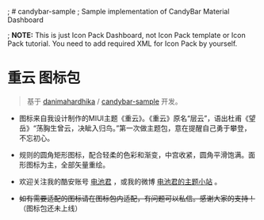 ; # candybar-sample
; Sample implementation of CandyBar Material Dashboard

; **NOTE:** This is just Icon Pack Dashboard, not Icon Pack template or Icon Pack tutorial. You need to add required XML for Icon Pack by yourself.

# 重云 图标包

> 基于 [danimahardhika](https://github.com/danimahardhika) / [candybar-sample](https://github.com/danimahardhika/candybar-sample) 开发。

- 图标来自我设计制作的MIUI主题《重云》。《重云》原名“层云”，语出杜甫《望岳》“荡胸生曾云，决眦入归鸟。”第一次做主题包，意在提醒自己勇于攀登，不忘初心。

- 规则的圆角矩形图标，配合轻柔的色彩和渐变，中宫收紧，圆角平滑饱满。面形图标为主，全部矢量重绘。

- 欢迎关注我的酷安账号 [电池君](https://www.coolapk.com/u/1080166) ，或我的微博 [电池君的主题小站](https://weibo.com/u/7447614698) 。

- ~~如有需要适配的图标请在图标包内适配，有问题可以私信。感谢大家的支持！~~ （图标包还未上线）